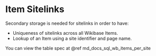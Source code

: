 # Item Sitelinks

Secondary storage is needed for sitelinks in order to have:
 - Uniqueness of sitelinks across all Wikibase Items.
 - Lookup of an Item using a site identifier and page name.

You can view the table spec at @ref md_docs_sql_wb_items_per_site
